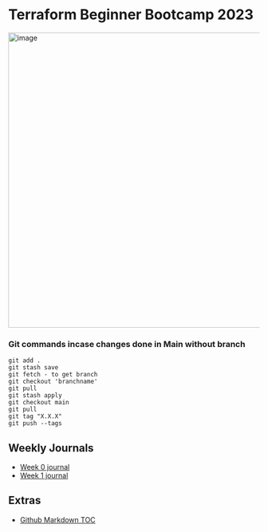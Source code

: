 # Terraform Beginner Bootcamp 2023

<img width="592" alt="image" src="https://github.com/ramtamilan/terraform-beginner-bootcamp-2023/assets/12909170/ff339cb3-28bb-43e0-9148-a5a67faf6919">


### Git commands incase changes done in Main without branch
```
git add .
git stash save
git fetch - to get branch
git checkout 'branchname'
git pull
git stash apply
git checkout main
git pull
git tag "X.X.X"
git push --tags

```
## Weekly Journals
- [Week 0 journal](journal/week0.md)
- [Week 1 journal](journal/week1.md)
## Extras
 - [Github Markdown TOC](https://ecotrust-canada.github.io/markdown-toc/)

